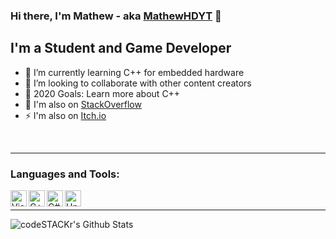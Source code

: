 ### Hi there, I'm Mathew - aka [MathewHDYT][gamedevelopment] 👋

## I'm a Student and Game Developer
- 📕 I’m currently learning C++ for embedded hardware
- 👯 I’m looking to collaborate with other content creators
- 🥅 2020 Goals: Learn more about C++
- 🔭 I'm also on [StackOverflow][website]
- ⚡ I'm also on [Itch.io][gamedevelopment]

<br />

---

### Languages and Tools:

<img align="left" alt="Visual Studio 2019" width="26px" src="https://devblogs.microsoft.com/visualstudio/wp-content/uploads/sites/4/2019/01/visualstudio-1.png" />
<img align="left" alt="C++" width="26px" src="https://img.icons8.com/color/1600/c-plus-plus-logo.png" />
<img align="left" alt="C#" width="26px" src="https://w0.pngwave.com/png/328/221/c-programming-language-logo-microsoft-visual-studio-net-framework-javascript-icon-png-clip-art.png" />
<img align="left" alt="Unity" width="26px" src="https://fadigeorge.files.wordpress.com/2010/02/unity_01.jpg" />

<br />

---

<img align="left" alt="codeSTACKr's Github Stats" src="https://github-readme-stats.vercel.app/api?username=MathewHDYT&show_icons=true&hide_border=true" />

[website]:https://stackoverflow.com/users/13794611/mathewhd?tab=profile
[gamedevelopment]:https://mathewhdyt.itch.io
